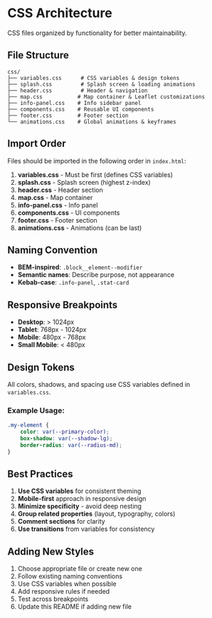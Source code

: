 # CSS Architecture

CSS files organized by functionality for better maintainability.

## File Structure

```
css/
├── variables.css      # CSS variables & design tokens
├── splash.css         # Splash screen & loading animations
├── header.css         # Header & navigation
├── map.css           # Map container & Leaflet customizations
├── info-panel.css    # Info sidebar panel
├── components.css    # Reusable UI components
├── footer.css        # Footer section
└── animations.css    # Global animations & keyframes
```

## Import Order

Files should be imported in the following order in `index.html`:

1. **variables.css** - Must be first (defines CSS variables)
2. **splash.css** - Splash screen (highest z-index)
3. **header.css** - Header section
4. **map.css** - Map container
5. **info-panel.css** - Info panel
6. **components.css** - UI components
7. **footer.css** - Footer section
8. **animations.css** - Animations (can be last)

## Naming Convention

- **BEM-inspired**: `.block__element--modifier`
- **Semantic names**: Describe purpose, not appearance
- **Kebab-case**: `.info-panel`, `.stat-card`

## Responsive Breakpoints

- **Desktop**: > 1024px
- **Tablet**: 768px - 1024px
- **Mobile**: 480px - 768px
- **Small Mobile**: < 480px

## Design Tokens

All colors, shadows, and spacing use CSS variables defined in `variables.css`.

### Example Usage:
```css
.my-element {
    color: var(--primary-color);
    box-shadow: var(--shadow-lg);
    border-radius: var(--radius-md);
}
```

## Best Practices

1. **Use CSS variables** for consistent theming
2. **Mobile-first** approach in responsive design
3. **Minimize specificity** - avoid deep nesting
4. **Group related properties** (layout, typography, colors)
5. **Comment sections** for clarity
6. **Use transitions** from variables for consistency

## Adding New Styles

1. Choose appropriate file or create new one
2. Follow existing naming conventions
3. Use CSS variables when possible
4. Add responsive rules if needed
5. Test across breakpoints
6. Update this README if adding new file
